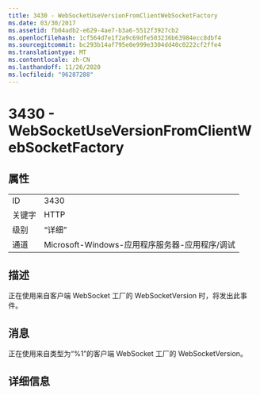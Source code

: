 ```yaml
---
title: 3430 - WebSocketUseVersionFromClientWebSocketFactory
ms.date: 03/30/2017
ms.assetid: fb04adb2-e629-4ae7-b3a6-5512f3927cb2
ms.openlocfilehash: 1cf564d7e1f2a9c69dfe503236b63984ecc8dbf4
ms.sourcegitcommit: bc293b14af795e0e999e3304dd40c0222cf2ffe4
ms.translationtype: MT
ms.contentlocale: zh-CN
ms.lasthandoff: 11/26/2020
ms.locfileid: "96287288"
---
```

# <a name="3430---websocketuseversionfromclientwebsocketfactory"></a>3430 - WebSocketUseVersionFromClientWebSocketFactory

## <a name="properties"></a>属性  
  
|||  
|-|-|  
|ID|3430|  
|关键字|HTTP|  
|级别|“详细”|  
|通道|Microsoft-Windows-应用程序服务器-应用程序/调试|  
  
## <a name="description"></a>描述  

 正在使用来自客户端 WebSocket 工厂的 WebSocketVersion 时，将发出此事件。  
  
## <a name="message"></a>消息  

 正在使用来自类型为“%1”的客户端 WebSocket 工厂的 WebSocketVersion。  
  
## <a name="details"></a>详细信息
